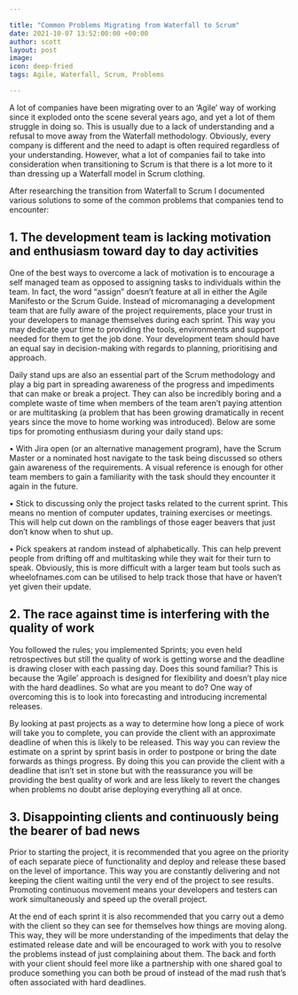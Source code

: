 ```yaml
---

title: "Common Problems Migrating from Waterfall to Scrum"
date: 2021-10-07 13:52:00:00 +00:00
author: scott
layout: post
image: 
icon: deep-fried
tags: Agile, Waterfall, Scrum, Problems

---
```


A lot of companies have been migrating over to an ‘Agile’ way of working since it exploded onto the scene several years ago, and yet a lot of them struggle in doing so. This is usually due to a lack of understanding and a refusal to move away from the Waterfall methodology. Obviously, every company is different and the need to adapt is often required regardless of your understanding. However, what a lot of companies fail to take into consideration when transitioning to Scrum is that there is a lot more to it than dressing up a Waterfall model in Scrum clothing.

After researching the transition from Waterfall to Scrum I documented various solutions to some of the common problems that companies tend to encounter:

## 1. The development team is lacking motivation and enthusiasm toward day to day activities

One of the best ways to overcome a lack of motivation is to encourage a self managed team as opposed to assigning tasks to individuals within the team. In fact, the word “assign” doesn’t feature at all in either the Agile Manifesto or the Scrum Guide. Instead of micromanaging a development team that are fully aware of the project requirements, place your trust in your developers to manage themselves during each sprint. This way you may dedicate your time to providing the tools, environments and support needed for them to get the job done. Your development team should have an equal say in decision-making with regards to planning, prioritising and approach.

Daily stand ups are also an essential part of the Scrum methodology and play a big part in spreading awareness of the progress and impediments that can make or break a project. They can also be incredibly boring and a complete waste of time when members of the team aren’t paying attention or are multitasking (a problem that has been growing dramatically in recent years since the move to home working was introduced). Below are some tips for promoting enthusiasm during your daily stand ups:

• With Jira open (or an alternative management program), have the Scrum Master or a nominated host navigate to the task being discussed so others gain awareness of the requirements. A visual reference is enough for other team members to gain a familiarity with the task should they encounter it again in the future.

• Stick to discussing only the project tasks related to the current sprint. This means no mention of computer updates, training exercises or meetings. This will help cut down on the ramblings of those eager beavers that just don’t know when to shut up.

• Pick speakers at random instead of alphabetically. This can help prevent people from drifting off and multitasking while they wait for their turn to speak. Obviously, this is more difficult with a larger team but tools such as wheelofnames.com can be utilised to help track those that have or haven’t yet given their update.

## 2. The race against time is interfering with the quality of work

You followed the rules; you implemented Sprints; you even held retrospectives but still the quality of work is getting worse and the deadline is drawing closer with each passing day. Does this sound familiar? This is because the ‘Agile’ approach is designed for flexibility and doesn’t play nice with the hard deadlines. So what are you meant to do? One way of overcoming this is to look into forecasting and introducing incremental releases.

By looking at past projects as a way to determine how long a piece of work will take you to complete, you can provide the client with an approximate deadline of when this is likely to be released. This way you can review the estimate on a sprint by sprint basis in order to postpone or bring the date forwards as things progress. By doing this you can provide the client with a deadline that isn’t set in stone but with the reassurance you will be providing the best quality of work and are less likely to revert the changes when problems no doubt arise deploying everything all at once. 

## 3. Disappointing clients and continuously being the bearer of bad news

Prior to starting the project, it is recommended that you agree on the priority of each separate piece of functionality and deploy and release these based on the level of importance. This way you are constantly delivering and not keeping the client waiting until the very end of the project to see results. Promoting continuous movement means your developers and testers can work simultaneously and speed up the overall project. 

At the end of each sprint it is also recommended that you carry out a demo with the client so they can see for themselves how things are moving along. This way, they will be more understanding of the impediments that delay the estimated release date and will be encouraged to work with you to resolve the problems instead of just complaining about them. The back and forth with your client should feel more like a partnership with one shared goal to produce something you can both be proud of instead of the mad rush that’s often associated with hard deadlines.
